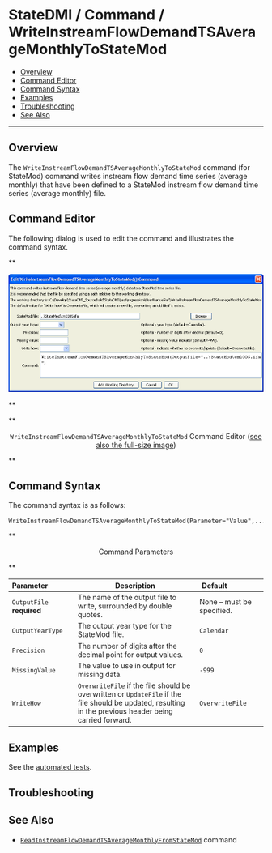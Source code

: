 # StateDMI / Command / WriteInstreamFlowDemandTSAverageMonthlyToStateMod #

* [Overview](#overview)
* [Command Editor](#command-editor)
* [Command Syntax](#command-syntax)
* [Examples](#examples)
* [Troubleshooting](#troubleshooting)
* [See Also](#see-also)

-------------------------

## Overview ##

The `WriteInstreamFlowDemandTSAverageMonthlyToStateMod` command (for StateMod)
command writes instream flow demand time series (average monthly) that have been
defined to a StateMod instream flow demand time series (average monthly) file.

## Command Editor ##

The following dialog is used to edit the command and illustrates the command syntax.

**<p style="text-align: center;">
![WriteInstreamFlowDemandTSAverageMonthlyToStateMod](WriteInstreamFlowDemandTSAverageMonthlyToStateMod.png)
</p>**

**<p style="text-align: center;">
`WriteInstreamFlowDemandTSAverageMonthlyToStateMod` Command Editor (<a href="../WriteInstreamFlowDemandTSAverageMonthlyToStateMod.png">see also the full-size image</a>)
</p>**

## Command Syntax ##

The command syntax is as follows:

```text
WriteInstreamFlowDemandTSAverageMonthlyToStateMod(Parameter="Value",...)
```
**<p style="text-align: center;">
Command Parameters
</p>**

| **Parameter**&nbsp;&nbsp;&nbsp;&nbsp;&nbsp;&nbsp;&nbsp;&nbsp;&nbsp;&nbsp;&nbsp;&nbsp; | **Description** | **Default**&nbsp;&nbsp;&nbsp;&nbsp;&nbsp;&nbsp;&nbsp;&nbsp;&nbsp;&nbsp;&nbsp;&nbsp;&nbsp;&nbsp;&nbsp;&nbsp; |
| --------------|-----------------|----------------- |
| `OutputFile`<br>**required** | The name of the output file to write, surrounded by double quotes. | None – must be specified. |
| `OutputYearType` | The output year type for the StateMod file. | `Calendar` |
| `Precision` | The number of digits after the decimal point for output values. | `0` |
| `MissingValue` | The value to use in output for missing data. | `-999` |
| `WriteHow` | `OverwriteFile` if the file should be overwritten or `UpdateFile` if the file should be updated, resulting in the previous header being carried forward. | `OverwriteFile` |

## Examples ##

See the [automated tests](https://github.com/OpenCDSS/cdss-app-statedmi-test/tree/master/test/regression/commands/WriteInstreamFlowDemandTSAverageMonthlyToStateMod).

## Troubleshooting ##

## See Also ##

* [`ReadInstreamFlowDemandTSAverageMonthlyFromStateMod`](../ReadInstreamFlowDemandTSAverageMonthlyFromStateMod/ReadInstreamFlowDemandTSAverageMonthlyFromStateMod.md) command
